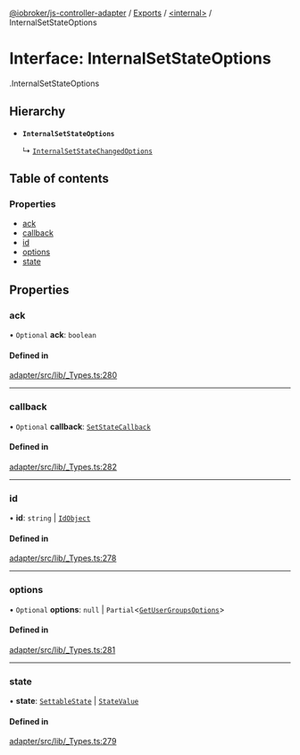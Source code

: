 [@iobroker/js-controller-adapter](../README.md) / [Exports](../modules.md) / [<internal\>](../modules/internal_.md) / InternalSetStateOptions

# Interface: InternalSetStateOptions

[<internal>](../modules/internal_.md).InternalSetStateOptions

## Hierarchy

- **`InternalSetStateOptions`**

  ↳ [`InternalSetStateChangedOptions`](internal_.InternalSetStateChangedOptions.md)

## Table of contents

### Properties

- [ack](internal_.InternalSetStateOptions.md#ack)
- [callback](internal_.InternalSetStateOptions.md#callback)
- [id](internal_.InternalSetStateOptions.md#id)
- [options](internal_.InternalSetStateOptions.md#options)
- [state](internal_.InternalSetStateOptions.md#state)

## Properties

### ack

• `Optional` **ack**: `boolean`

#### Defined in

[adapter/src/lib/_Types.ts:280](https://github.com/ioBroker/ioBroker.js-controller/blob/84c5cb7b/packages/adapter/src/lib/_Types.ts#L280)

___

### callback

• `Optional` **callback**: [`SetStateCallback`](../modules/internal_.md#setstatecallback)

#### Defined in

[adapter/src/lib/_Types.ts:282](https://github.com/ioBroker/ioBroker.js-controller/blob/84c5cb7b/packages/adapter/src/lib/_Types.ts#L282)

___

### id

• **id**: `string` \| [`IdObject`](internal_.IdObject.md)

#### Defined in

[adapter/src/lib/_Types.ts:278](https://github.com/ioBroker/ioBroker.js-controller/blob/84c5cb7b/packages/adapter/src/lib/_Types.ts#L278)

___

### options

• `Optional` **options**: ``null`` \| `Partial`<[`GetUserGroupsOptions`](internal_.GetUserGroupsOptions.md)\>

#### Defined in

[adapter/src/lib/_Types.ts:281](https://github.com/ioBroker/ioBroker.js-controller/blob/84c5cb7b/packages/adapter/src/lib/_Types.ts#L281)

___

### state

• **state**: [`SettableState`](../modules/internal_.md#settablestate) \| [`StateValue`](../modules/internal_.md#statevalue)

#### Defined in

[adapter/src/lib/_Types.ts:279](https://github.com/ioBroker/ioBroker.js-controller/blob/84c5cb7b/packages/adapter/src/lib/_Types.ts#L279)
